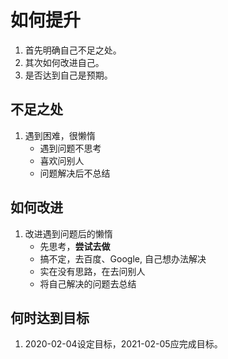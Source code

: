 # 如何提升

1. 首先明确自己不足之处。
2. 其次如何改进自己。
3. 是否达到自己是预期。

## 不足之处
1. 遇到困难，很懒惰
    * 遇到问题不思考
    * 喜欢问别人
    * 问题解决后不总结

## 如何改进
1. 改进遇到问题后的懒惰
    * 先思考，**尝试去做**
    * 搞不定，去百度、Google, 自己想办法解决
    * 实在没有思路，在去问别人
    * 将自己解决的问题去总结

## 何时达到目标
1. 2020-02-04设定目标，2021-02-05应完成目标。



